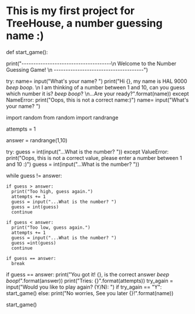 # This is my first project for TreeHouse, a number guessing name :)

def start_game():

  print("--------------------------------------\n Welcome to the Number Guessing Game! \n --------------------------------------")



  try:
    name= input("What's your name? ")
    print("Hi {}, my name is HAL 9000 *beep* *boop*. \n I am thinking of a number between 1 and 10, can you guess which number it is? *beep* *boop*? \n...Are your ready?".format(name))
  except NameError:
    print("Oops, this is not a correct name:)")
    name= input("What's your name? ")

  import random
  from random import randrange

  attempts = 1

  answer = randrange(1,10)

  try:
    guess = int(input("...What is the number? "))
  except ValueError:
    print("Oops, this is not a correct value, please enter a number between 1 and 10 :)")
    guess = int(input("...What is the number? "))

  while guess != answer:

    if guess > answer:
      print("Too high, guess again.")
      attempts += 1
      guess = input("...What is the number? ")
      guess = int(guess)
      continue

    if guess < answer:
      print("Too low, guess again.")
      attempts += 1
      guess = input("...What is the number? ")
      guess =int(guess)
      continue

    if guess == answer:
      break

  if guess == answer:
    print("You got it! {}, is the correct answer *beep* *boop*!".format(answer))
    print("Tries: {}".format(attempts))
    try_again = input("Would you like to play again? (Y/N): ")
    if try_again == "Y":
      start_game()
    else:
      print("No worries, See you later {}!".format(name))


start_game()
